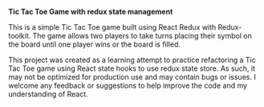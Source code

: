 **Tic Tac Toe Game with redux state management**

This is a simple Tic Tac Toe game built using React Redux with Redux-toolkit. The game allows two players to take turns placing their symbol on the board until one player wins or the board is filled.

This project was created as a learning attempt to practice refactoring a Tic Tac Toe game using React state hooks to use redux state store. As such, it may not be optimized for production use and may contain bugs or issues. I welcome any feedback or suggestions to help improve the code and my understanding of React.
